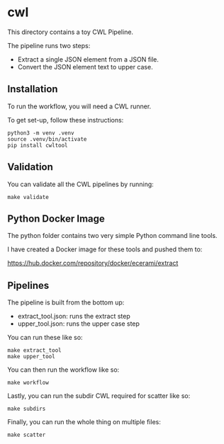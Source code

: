 # cwl

This directory contains a toy CWL Pipeline.

The pipeline runs two steps:

* Extract a single JSON element from a JSON file.
* Convert the JSON element text to upper case.

## Installation

To run the workflow, you will need a CWL runner.

To get set-up, follow these instructions:

	python3 -m venv .venv
	source .venv/bin/activate
	pip install cwltool

## Validation

You can validate all the CWL pipelines by running:

	make validate

## Python Docker Image

The python folder contains two very simple Python command line tools.

I have created a Docker image for these tools and pushed them to:

https://hub.docker.com/repository/docker/ecerami/extract

## Pipelines

The pipeline is built from the bottom up:

* extract_tool.json:  runs the extract step
* upper_tool.json:  runs the upper case step

You can run these like so:

	make extract_tool
	make upper_tool

You can then run the workflow like so:

	make workflow

Lastly, you can run the subdir CWL required for scatter like so:

	make subdirs

Finally, you can run the whole thing on multiple files:

	make scatter



